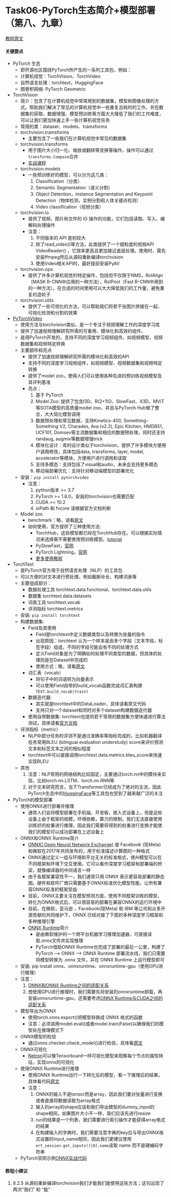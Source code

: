 # Task06-PyTorch生态简介+模型部署（第八、九章）

[教程原文](https://datawhalechina.github.io/thorough-pytorch/%E7%AC%AC%E5%85%AB%E7%AB%A0/index.html)

#### 关键要点

* PyTorch 生态
  * 即开源社区围绕PyTorch所产生的一系列工具包，例如：
  * 计算机视觉：TorchVision、TorchVideo
  * 自然语言处理：torchtext，HuggingFace
  * 图卷积网络: PyTorch Geometric
* TorchVision
  * 简介：包含了在计算机视觉中常常用到的数据集，模型和图像处理的方式。帮助我们解决了常见的计算机视觉中一些重复且耗时的工作，并在数据集的获取、数据增强、模型预训练等方面大大降低了我们的工作难度，可以让我们更加快速上手一些计算机视觉任务
  * 常用的类：dataset、models、tramsforms
  * torchvision.tramsforms
    * 主要包含了一些我们在计算机视觉中常见的数据集
  * torchvision.transforms
    * 用于图片大小归一化、缩放或翻转等变换等操作，操作可以通过`transforms.Compose`合并
    * [实战课程](https://datawhalechina.github.io/thorough-pytorch/%E7%AC%AC%E5%85%AB%E7%AB%A0/transforms%E5%AE%9E%E6%93%8D.html)
  * torchvision.models
    * 一些预训练好的模型，可以分为这几类：
      1. Classification（分类）
      2. Semantic Segmentation（语义分割）
      3. Object Detection，instance Segmentation and Keypoint Detection（物体检测，实例分割和人体关键点检测）
      4. Video classification（视频分类）
  * torchvision.io
    * 提供了视频、图片和文件的 IO 操作的功能，它们包括读取、写入、编解码处理操作
    * 注意：
      1. 不同版本的 API 差别较大    
      2. 除了read_video()等方法，此类提供了一个细粒度的视频API VideoReader() ，它效率更高且更加接近底层处理。使用时，需先安装ffmpeg然后从源码重新编译torchvision
      3. 使用Video相关API时，最好提前安装PyAV
  * torchvision.ops
    * 提供了许多计算机视觉的特定操作，包括但不仅限于NMS，RoIAlign（MASK R-CNN中应用的一种方法），RoIPool（Fast R-CNN中用到的一种方法）。在合适的时间使用可以大大降低我们的工作量，避免重复的造轮子
  * torchvision.utils
    * 提供了一些可视化的方法，可以帮助我们将若干张图片拼接在一起、可视化检测和分割的效果  
* [PyTorchVideo](https://pytorchvideo.readthedocs.io/en/latest/index.html)
  * 使用方法与torchvision类似，是一个专注于视频理解工作的深度学习库
  * 提供了加速视频理解研究所需的可重用、模块化和高效的组件。
  * 是用PyTorch开发的，支持不同的深度学习视频组件，如视频模型、视频数据集和视频特定转换
  * 主要部件和亮点
    * 提供了加速视频理解研究所需的模块化和高效的API
    * 支持不同的深度学习视频组件，如视频模型、视频数据集和视频特定转换
    * 提供了model zoo，使得人们可以使用各种先进的预训练视频模型及其评判基准
    * 亮点：
      1. 基于 PyTorch
      2. Model Zoo: 提供了包含I3D、R(2+1)D、SlowFast、X3D、MViT等SOTA模型的高质量model zoo，并且与PyTorch Hub做了整合，大大简化模型调用
      3. 数据预处理和常见数据，支持Kinetics-400, Something-Something V2, Charades, Ava (v2.2), Epic Kitchen, HMDB51, UCF101, Domsev等主流数据集和相应的数据预处理，同时还支持randaug, augmix等数据增强trick
      4. 模块化设计：库的设计类似于torchvision，提供了许多模块方便用户调用修改，具体包括data, transforms, layer, model, accelerator等模块，方便用户进行调用和读取
      5. 支持多模态：支持包括了visual和audio，未来会支持更多模态
      6. 移动端部署优化：支持针对移动端模型的部署优化
  * 安装：`pip install pytorchvideo`
    * 注意：
      1. python版本 >= 3.7
      2. PyTorch >= 1.8.0，安装的torchvision也需要匹配    
      3. CUDA >= 10.2
      4. ioPath 和 fvcore 请根据官方文档判断
  * Model zoo
    * benchmark：略，请看[原文](https://datawhalechina.github.io/thorough-pytorch/%E7%AC%AC%E5%85%AB%E7%AB%A0/8.3%20%E8%A7%86%E9%A2%91%20-%20PyTorchVideo.html)
    * 如何使用，官方提供了三种使用方法: 
      * TorchHub，这些模型都已经在TorchHub存在。可以根据实际情况来选择需不需要使用预训练模型。[tutorial](https://pytorchvideo.org/docs/tutorial_torchhub_inference)
      * PySlowFast，[官网](https://github.com/facebookresearch/SlowFast/)
      * PyTorch Lightning，[官网](https://github.com/PyTorchLightning/pytorch-lightning)
      * [更多使用教程](https://github.com/facebookresearch/pytorchvideo/tree/main/tutorials)
* TorchText
  * 是PyTorch官方用于自然语言处理（NLP）的工具包
  * 可以方便的对文本进行预处理，例如截断补长、构建词表等
  * 主要组成部分：
    * 数据处理工具 torchtext.data.functional、torchtext.data.utils
    * 数据集 torchtext.data.datasets
    * 词表工具 torchtext.vocab
    * 评测指标 torchtext.metrics
  * 安装: `pip install torchtext`  
  * 构建数据集:
    * Field及其使用
      * Field是torchtext中定义数据类型以及转换为张量的指令
      * 出现原因：torchtext 认为一个样本是由多个字段（文本字段，标签字段）组成，不同的字段可能会有不同的处理方式
      * 定义Field对象是为了明确如何处理不同类型的数据，但具体的处理则是在Dataset中完成的
      * 使用方式：略，请看[原文](https://datawhalechina.github.io/thorough-pytorch/%E7%AC%AC%E5%85%AB%E7%AB%A0/8.4%20%E6%96%87%E6%9C%AC%20-%20torchtext.html)
    * 词汇表（vocab）
      * 将句子中的词语转为向量表示
      * 可以使用Field自带的build_vocab函数完成词汇表构建 `TEXT.build_vocab(train)`
    * 数据迭代器:
      * 其实就是torchtext中的DataLoader，具体请看原文代码  
      * 支持只对一个dataset和同时对多个dataset构建数据迭代器
    * 使用自带数据集: torchtext也提供若干常用的数据集方便快速进行算法测试，具体请看[官方文档](https://pytorch.org/text/stable/datasets.html)
  * 评测指标（metric）
    * NLP中部分任务的评测不是通过准确率等指标完成的，比如机器翻译任务常用BLEU (bilingual evaluation understudy) score来评价预测文本和标签文本之间的相似程度
    * torchtext中可以直接调用torchtext.data.metrics.bleu_score来快速实现BLEU
  * 其他
    1. 注意：NLP常用的网络结构比较固定，主要通过torch.nn中的模块来实现，比如torch.nn.LSTM、torch.nn.RNN等
    2. 对于文本研究而言，当下Transformer已经成为了绝对的主流，因此PyTorch生态中的[HuggingFace](https://huggingface.co/)等工具包也受到了越来越广泛的关注  
* PyTorch的模型部署
  * 使用ONNX进行部署并推理
    * 通常人们会将模型部署在手机端、开发板，嵌入式设备上，但是这些设备上由于框架的规模，环境依赖，算力的限制，我们无法直接使用训练好的权重进行推理，因此我们需要将得到的权重进行变换才能使我们的模型可以成功部署在上述设备上
  * ONNX和ONNX Runtime简介
    * [ONNX( Open Neural Network Exchange)](https://github.com/onnx/onnx) 是 Facebook (现Meta) 和微软在2017年共同发布的，用于标准描述计算图的一种格式
    * ONNX通过定义一组与环境和平台无关的标准格式，使AI模型可以在不同框架和环境下交互使用，它可以看作深度学习框架和部署端的桥梁，就像编译器的中间语言一样
    * 由于各框架兼容性不一，我们通常只用 ONNX 表示更容易部署的静态图。硬件和软件厂商只需要基于ONNX标准优化模型性能，让所有兼容ONNX标准的框架受益
    * 目前，ONNX主要关注在模型预测方面，使用不同框架训练的模型，转化为ONNX格式后，可以很容易的部署在兼容ONNX的运行环境中
    * 目前，在微软，亚马逊 ，Facebook(现Meta) 和 IBM 等公司和众多开源贡献的共同维护下，ONNX 已经对接了下图的多种深度学习框架和多种推理引擎  
    * [ONNX Runtime](https://github.com/microsoft/onnxruntime)简介
      * 是由微软维护的一个跨平台机器学习推理加速器，可直接读取.onnx文件并实现推理
      * PyTorch借助ONNX Runtime也完成了部署的最后一公里，构建了 PyTorch --> ONNX --> ONNX Runtime 部署流水线，我们只需要将模型转换为 .onnx 文件，并在 ONNX Runtime 上运行模型即可
  * 安装: pip install onnx、onnxruntime、onnxruntime-gpu（使用GPU进行推理）
  * 注意：
    1. [ONNX和ONNX Runtime之间的适配关系](https://github.com/microsoft/onnxruntime/blob/master/docs/Versioning.md)
    2. 想使用GPU进行推理时，我们需要先将安装的onnxruntime卸载，再安装onnxruntime-gpu，还需要考虑[ONNX Runtime与CUDA之间的适配关系](https://onnxruntime.ai/docs/execution-providers/CUDA-ExecutionProvider.html)
  * 模型导出为ONNX
    * 使用torch.onnx.export()把模型转换成 ONNX 格式的函数
    * 注意：必须调用model.eval()或者model.train(False)以确保我们的模型处在推理模式下
  * ONNX模型的检验
    * 通过onnx.checker.check_model()进行检验，具体看[原文](https://datawhalechina.github.io/thorough-pytorch/%E7%AC%AC%E4%B9%9D%E7%AB%A0/9.1%20%E4%BD%BF%E7%94%A8ONNX%E8%BF%9B%E8%A1%8C%E9%83%A8%E7%BD%B2%E5%B9%B6%E6%8E%A8%E7%90%86.html#id5)
  * ONNX可视化
    * [Netron](https://github.com/lutzroeder/netron)可以像Tensorboard一样可视化模型来观察每个节点的属性特征，实现onnx的可视化
  * 使用ONNX Runtime进行推理
    * 使用ONNX Runtime运行一下转化后的模型，看一下推理后的结果，具体看代码[原文](https://datawhalechina.github.io/thorough-pytorch/%E7%AC%AC%E4%B9%9D%E7%AB%A0/9.1%20%E4%BD%BF%E7%94%A8ONNX%E8%BF%9B%E8%A1%8C%E9%83%A8%E7%BD%B2%E5%B9%B6%E6%8E%A8%E7%90%86.html#id7)
    * 注意：
      1. ONNX的输入不是tensor而是array，因此我们要对张量进行变换或者直接将数据读取为array格式
      2. 输入的array的shape应该和我们导出模型的dummy_input的shape相同，如果图片大小不一样，我们应该先进行resize
      3. run的结果是一个列表，我们需要进行索引操作才能获得array格式的结果
      4. 在构建输入的字典时，我们需要注意字典的key应与导出ONNX格式设置的input_name相同，因此我们更建议使用`ort_session.get_inputs()[0].name`读取 name 而不是硬编码字符串
  * PyTorch官网示例[ONNX实战代码](https://datawhalechina.github.io/thorough-pytorch/%E7%AC%AC%E4%B9%9D%E7%AB%A0/9.1%20%E4%BD%BF%E7%94%A8ONNX%E8%BF%9B%E8%A1%8C%E9%83%A8%E7%BD%B2%E5%B9%B6%E6%8E%A8%E7%90%86.html#id8)
      

#### 教程小建议

1. 8.2.5 从源码重新编译torchvision我们才能我们能使用这些方法；这句出现了两次“我们” 和 “能”

  